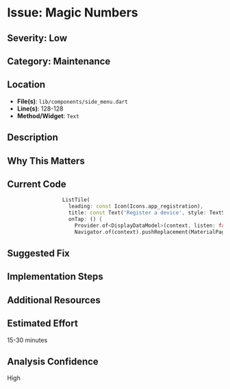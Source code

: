 # Issue: Magic Numbers

## Severity: Low

## Category: Maintenance

## Location
- **File(s)**: `lib/components/side_menu.dart`
- **Line(s)**: 128-128
- **Method/Widget**: `Text`

## Description


## Why This Matters


## Current Code
```dart
                  ListTile(
                    leading: const Icon(Icons.app_registration),
                    title: const Text('Register a device', style: TextStyle(fontWeight: FontWeight.bold, fontSize: 18)),
                    onTap: () {
                      Provider.of<DisplayDataModel>(context, listen: false).setBottomNavSelectedItem(-1);
                      Navigator.of(context).pushReplacement(MaterialPageRoute(builder: (context) => const RegisterDevicePage(title: "Register a Device")));
```

## Suggested Fix


## Implementation Steps


## Additional Resources


## Estimated Effort
15-30 minutes

## Analysis Confidence
High
